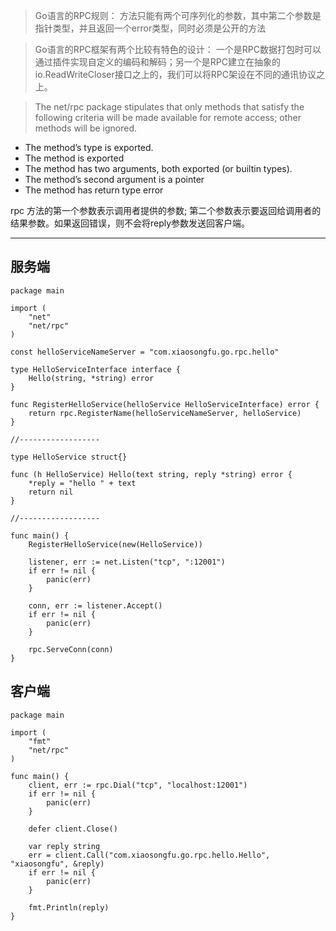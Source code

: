 > Go语言的RPC规则：
方法只能有两个可序列化的参数，其中第二个参数是指针类型，并且返回一个error类型，同时必须是公开的方法

> Go语言的RPC框架有两个比较有特色的设计：
一个是RPC数据打包时可以通过插件实现自定义的编码和解码；另一个是RPC建立在抽象的io.ReadWriteCloser接口之上的，我们可以将RPC架设在不同的通讯协议之上。

> The net/rpc package stipulates that only methods that satisfy the following criteria will be made available for remote access; other methods will be ignored.

* The method’s type is exported.
* The method is exported
* The method has two arguments, both exported (or builtin types).
* The method’s second argument is a pointer
* The method has return type error

rpc 方法的第一个参数表示调用者提供的参数; 第二个参数表示要返回给调用者的结果参数。如果返回错误，则不会将reply参数发送回客户端。

---

## 服务端

```
package main

import (
	"net"
	"net/rpc"
)

const helloServiceNameServer = "com.xiaosongfu.go.rpc.hello"

type HelloServiceInterface interface {
	Hello(string, *string) error
}

func RegisterHelloService(helloService HelloServiceInterface) error {
	return rpc.RegisterName(helloServiceNameServer, helloService)
}

//------------------

type HelloService struct{}

func (h HelloService) Hello(text string, reply *string) error {
	*reply = "hello " + text
	return nil
}

//------------------

func main() {
	RegisterHelloService(new(HelloService))
	
	listener, err := net.Listen("tcp", ":12001")
	if err != nil {
		panic(err)
	}

	conn, err := listener.Accept()
	if err != nil {
		panic(err)
	}

	rpc.ServeConn(conn)
}
```

## 客户端

```
package main

import (
	"fmt"
	"net/rpc"
)

func main() {
	client, err := rpc.Dial("tcp", "localhost:12001")
	if err != nil {
		panic(err)
	}

	defer client.Close()

	var reply string
	err = client.Call("com.xiaosongfu.go.rpc.hello.Hello", "xiaosongfu", &reply)
	if err != nil {
		panic(err)
	}

	fmt.Println(reply)
}
```
